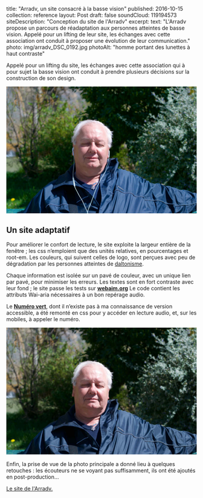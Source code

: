 ---
---
title: "Arradv, un site consacré à la basse vision"
published: 2016-10-15
collection: reference
layout: Post
draft: false
soundCloud: 119194573
siteDescription: "Conception du site de l'Arradv"
excerpt:
  text: "L'Arradv propose un parcours de réadaptation aux personnes atteintes de basse vision. Appelé pour un lifting de leur site, les échanges avec cette association ont conduit à proposer une évolution de leur communication."
  photo: img/arradv_DSC_0192.jpg
  photoAlt: "homme portant des lunettes à haut contraste"

Appelé pour un lifting du site, les échanges avec cette association qui à pour sujet la basse vision ont conduit à prendre plusieurs décisions sur la construction de son design.


![en une du site de l'Arradv](../../assets/img/DSC_0111-EARPHONES.jpg "homme souriant aux yeux fermés portant des écouteurs")


<!--intro-->

## Un site adaptatif
Pour améliorer le confort de lecture, le site exploite la largeur entière de la fenêtre ; les css n’emploient que des unités relatives, en pourcentages et root-em.
Les couleurs, qui suivent celles de logo, sont perçues avec peu de dégradation par les personnes atteintes de [daltonisme](http://www.daltonize.org).

Chaque information est isolée sur un pavé de couleur, avec un unique lien par pavé, pour minimiser les erreurs.
Les textes sont en fort contraste avec leur fond ; le site passe les tests sur **[webaim.org](http://wave.webaim.org/)**
Le code contient les attributs Wai-aria nécessaires à un bon repérage audio.

Le **[Numéro vert](http://www.svaplus.fr/actualites-et-travaux/la-charte-signaletique-des-numeros-sva-8493689-1049.html)**, dont il n’existe pas à ma connaissance de version accessible, a été remonté en css pour y accéder en lecture audio, et, sur les mobiles, à appeler le numéro.

![image non retouchée du site de l'Arradv](../../assets/img/arradv-DSC_0111.jpg "homme aux yeux fermés")

Enfin, la prise de vue de la photo principale a donné lieu à quelques retouches : les écouteurs ne se voyant pas suffisamment, ils ont été ajoutés en post-production…


[Le site de l'Arradv.](https://www.arradv.net)
<aside class="notes">
</aside>
